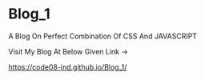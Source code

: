 # Blog_1
A Blog On Perfect Combination Of CSS And JAVASCRIPT

Visit My Blog At Below Given Link ->

https://code08-ind.github.io/Blog_1/

